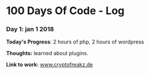 # 100 Days Of Code - Log

### Day 1: jan 1 2018

**Today's Progress**: 2 hours of php, 2 hours of wordpress

**Thoughts:** learned about plugins. 

**Link to work:** www.cryptofreakz.de

